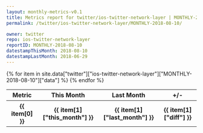 ```yaml
---
layout: monthly-metrics-v0.1
title: Metrics report for twitter/ios-twitter-network-layer | MONTHLY-2018-08-10 | 2018-08-10
permalink: /twitter/ios-twitter-network-layer/MONTHLY-2018-08-10/

owner: twitter
repo: ios-twitter-network-layer
reportID: MONTHLY-2018-08-10
datestampThisMonth: 2018-08-10
datestampLastMonth: 2018-06-29
---
```


<table style="width: 100%">
    <tr>
        <th>Metric</th>
        <th>This Month</th>
        <th>Last Month</th>
        <th>+/-</th>
    </tr>
    {% for item in site.data["twitter"]["ios-twitter-network-layer"]["MONTHLY-2018-08-10"]["data"] %}
    <tr>
        <th>{{ item[0] }}</th>
        <th>{{ item[1]["this_month"] }}</th>
        <th>{{ item[1]["last_month"] }}</th>
        <th>{{ item[1]["diff"] }}</th>
    </tr>
    {% endfor %}
</table>

